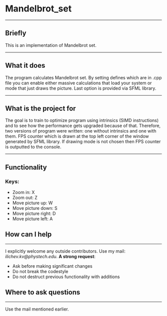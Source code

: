 # Mandelbrot_set

***
## Briefly
This is an implementation of Mandelbrot set.

***
## What it does
The program calculates Mandelbrot set. By setting defines which are in .cpp file you can enable either
massive calculations that load your system or mode that just draws the picture. Last option is provided via SFML library.

***
## What is the project for
The goal is to train to optimize program using intrinsics (SIMD instructions) and to see how the performance gets upgraded because of that.
Therefore, two versions of program were written: one without intrinsics and one with them. FPS counter which is drawn at the top left corner
of the window generated by SFML library. If drawing mode is not chosen then FPS counter is outputted to the console.

***
## Functionality
### Keys:
* Zoom in:  X
* Zoom out: Z
* Move picture up:    W
* Move picture down:  S
* Move picture right: D
* Move picture left:  A

## How can I help
***
I explicitly welcome any outside contributors. Use my mail: _ilichev.kv@phystech.edu_.
__A strong request__:
* Ask before making significant changes
* Do not break the codestyle
* Do not destruct previous functionality with additions

## Where to ask questions
***
Use the mail mentioned earlier.
